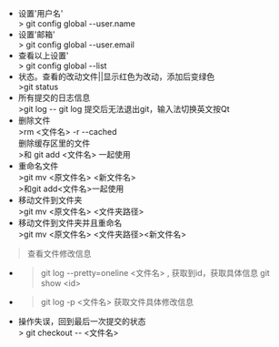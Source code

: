 - 设置'用户名' <br/>> git config global --user.name 
- 设置'邮箱' <br/>> git config global --user.email
- 查看以上设置' <br/>> git config global --list  
- 状态。查看的改动文件||显示红色为改动，添加后变绿色<br/>>git status
- 所有提交的日志信息<br/>>git log 
-- git log 提交后无法退出git，输入法切换英文按Qt<br/>
- 删除文件<br/>>rm <文件名> -r --cached <br/> 删除缓存区里的文件<br/>>和 git add <文件名> 一起使用
- 重命名文件<br/>>git mv <原文件名> <新文件名> <br/> >和git add<文件名>一起使用
- 移动文件到文件夹<br/>>git mv <原文件名> <文件夹路径>
- 移动文件到文件夹并且重命名<br/>>git mv <原文件名> <文件夹路径><新文件名>
> 查看文件修改信息
- >git log --pretty=oneline <文件名> , 获取到id，获取具体信息  git show \<id\>
- >git log -p <文件名> 获取文件具体修改信息
- 操作失误，回到最后一次提交的状态<br/>> git checkout -- <文件名>